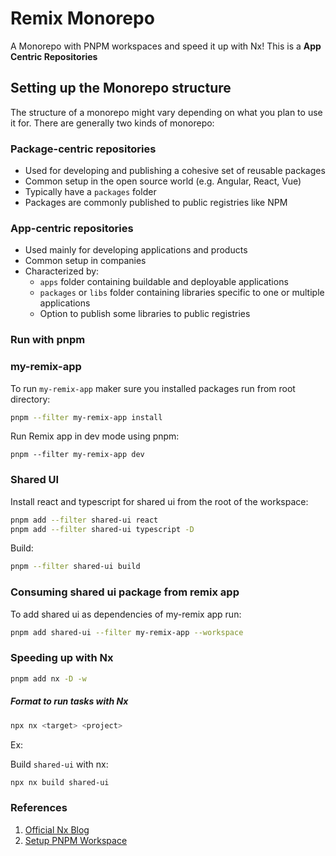 # Remix Monorepo

A Monorepo with PNPM workspaces and speed it up with Nx! This is a **App Centric Repositories**

## Setting up the Monorepo structure

The structure of a monorepo might vary depending on what you plan to use it for. There are generally two kinds of monorepo:

### Package-centric repositories

- Used for developing and publishing a cohesive set of reusable packages
- Common setup in the open source world (e.g. Angular, React, Vue)
- Typically have a `packages` folder
- Packages are commonly published to public registries like NPM

### App-centric repositories

- Used mainly for developing applications and products
- Common setup in companies
- Characterized by:
  - `apps` folder containing buildable and deployable applications
  - `packages` or `libs` folder containing libraries specific to one or multiple applications
  - Option to publish some libraries to public registries

### Run with pnpm

### my-remix-app

To run `my-remix-app` maker sure you installed packages run from root directory:

```bash
pnpm --filter my-remix-app install
```

Run Remix app in dev mode using pnpm:

```
pnpm --filter my-remix-app dev
```

### Shared UI

Install react and typescript for shared ui from the root of the workspace:

```bash
pnpm add --filter shared-ui react
pnpm add --filter shared-ui typescript -D
```

Build:

```bash
pnpm --filter shared-ui build
```

### Consuming shared ui package from remix app

To add shared ui as dependencies of my-remix app run:

```bash
pnpm add shared-ui --filter my-remix-app --workspace
```

### Speeding up with Nx

```bash
pnpm add nx -D -w
```

##### Format to run tasks with Nx

```bash
npx nx <target> <project>
```

Ex:

Build `shared-ui` with nx:

```bash
npx nx build shared-ui
```

### References

1. [Official Nx Blog](https://nx.dev/blog/setup-a-monorepo-with-pnpm-workspaces-and-speed-it-up-with-nx)
2. [Setup PNPM Workspace](https://dev.to/vinomanick/create-a-monorepo-using-pnpm-workspace-1ebn)
